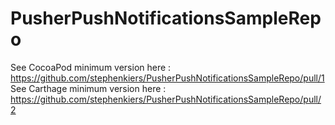 # PusherPushNotificationsSampleRepo

See CocoaPod minimum version here : https://github.com/stephenkiers/PusherPushNotificationsSampleRepo/pull/1
See Carthage minimum version here : https://github.com/stephenkiers/PusherPushNotificationsSampleRepo/pull/2
